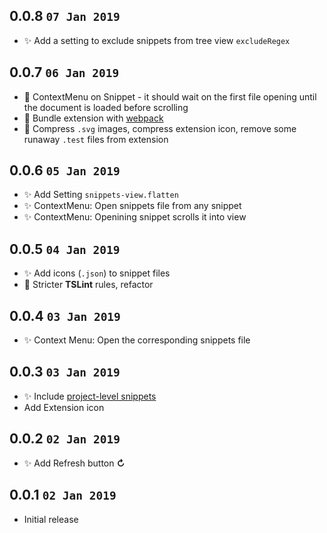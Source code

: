 ## 0.0.8 `07 Jan 2019`

- ✨ Add a setting to exclude snippets from tree view `excludeRegex`

## 0.0.7 `06 Jan 2019`

- 🐛 ContextMenu on Snippet - it should wait on the first file opening until the document is loaded before scrolling
- 🔨 Bundle extension with [webpack](https://github.com/Microsoft/vscode-extension-samples/tree/master/webpack-sample)
- 🔨 Compress `.svg` images, compress extension icon, remove some runaway `.test` files from extension

## 0.0.6 `05 Jan 2019`

- ✨ Add Setting `snippets-view.flatten`
- ✨ ContextMenu: Open snippets file from any snippet
- ✨ ContextMenu: Openining snippet scrolls it into view

## 0.0.5 `04 Jan 2019`

- ✨ Add icons (`.json`) to snippet files
- 🔨 Stricter **TSLint** rules, refactor

## 0.0.4 `03 Jan 2019`

- ✨ Context Menu: Open the corresponding snippets file

## 0.0.3 `03 Jan 2019`

- ✨ Include [project-level snippets](https://github.com/Microsoft/vscode/issues/8102#issuecomment-423476360)
-  Add Extension icon

## 0.0.2 `02 Jan 2019`

- ✨ Add Refresh button **↻**

## 0.0.1 `02 Jan 2019`

- Initial release

